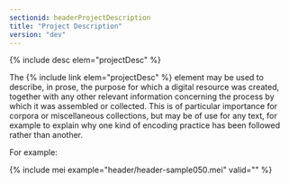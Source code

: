 ```yaml
---
sectionid: headerProjectDescription
title: "Project Description"
version: "dev"
---
```


{% include desc elem="projectDesc" %}

The {% include link elem="projectDesc" %} element may be used to describe, in prose, the purpose for which a digital resource was created, together with any other relevant information concerning the process by which it was assembled or collected. This is of particular importance for corpora or miscellaneous collections, but may be of use for any text, for example to explain why one kind of encoding practice has been followed rather than another.

For example:

{% include mei example="header/header-sample050.mei" valid="" %}
